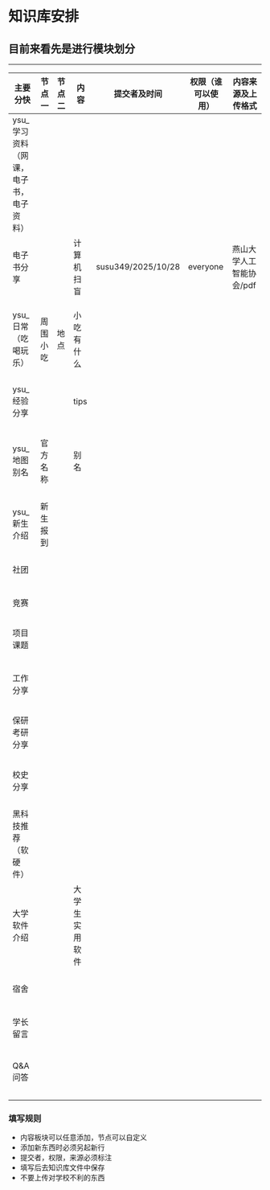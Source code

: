 # 知识库安排
## 目前来看先是进行模块划分
- - - - -
| 主要分快 | 节点一 | 节点二 | 内容 | 提交者及时间 | 权限（谁可以使用） | 内容来源及上传格式 |
|-|-|-|-|-|-|-|
| ysu_学习资料 （网课，电子书，电子资料） | | | | | |
| 电子书分享 || | 计算机扫盲 | susu349/2025/10/28 | everyone | 燕山大学人工智能协会/pdf |
| ||||||
| ||||||
| ||||||
| ysu_日常（吃喝玩乐） | 周围小吃 | 地点 | 小吃有什么 | | |
| ||||||
| ||||||
| ||| | | |
| | | | | | |
| ysu_经验分享|| |tips| | |
| || || | |
| || | | | |
| || | | | |
| || | | | |
| || | | | |
| ysu_地图别名| 官方名称 | | 别名 | | |
| || | | ||
| || | | ||
| || | | ||
| | | | | ||
| ysu_新生介绍 | 新生报到 | ||| |
| | | | | ||
| | | | | ||
| | | | | ||
| | | | | ||
| 社团 | | | | ||
| || | | ||
| | | | | | | |
| | | | | | | |
| | | | | | | |
| | | | | | | |
| | | | | | | |
| 竞赛 | | | | | | |
| | | | | | | |
| | | | | | | |
| | | | | | | |
| | | | | | | |
| | | | | | | |
| 项目课题 | | | | | | |
| | | | | | | |
| | | | | | | |
| | | | | | | |
| | | | | | | |
| | | | | | | |
| | | | | | | |
| 工作分享 | | | | | | |
| | | | | | | |
| | | | | | | |
| | | | | | | |
| | | | | | | |
| | | | | | | |
| 保研考研分享 | | | | | | |
| | | | | | | |
| | | | | | | |
| | | | | | | |
| | | | | | | |
| | | | | | | |
| 校史分享 | | | | | | |
| | | | | | | |
| | | | | | | |
| | | | | | | |
| | | | | | | |
| 黑科技推荐（软硬件） | | | | | | |
| 大学软件介绍|| | 大学生实用软件||||
| |||||||
| |||||||
| |||||||
| |||||||
| 宿舍 |||||||
| |||||||
| |||||||
| | | | | | | |
| | | | | | | |
| | | | | | | |
| | | | | | | |
| 学长留言 | | | | | | |
| | | | | | | |
| | | | | | | |
| | | | | | | |
| | | | | | | |
||||||||
||||||||
| Q&A问答|||||||
| | | | | | | |
| | | | | | | |
| | | | | | | |
| | | | | | | |
| | | | | | | |
### 填写规则
* 内容板块可以任意添加，节点可以自定义
* 添加新东西时必须另起新行
* 提交者，权限，来源必须标注
* 填写后去知识库文件中保存
* 不要上传对学校不利的东西